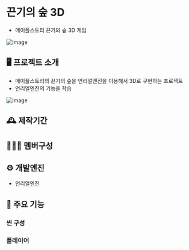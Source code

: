 # 끈기의 숲 3D
- 메이플스토리 끈기의 숲 3D 게임
 
![image](https://github.com/rnqhscjf3333/Forest-of-Perseverance/assets/41632370/cd3bf657-65af-44de-8f66-fab8974369be)

## 🖥️ 프로젝트 소개
- 메이플스토리의 끈기의 숲을 언리얼엔진을 이용해서 3D로 구현하는 프로젝트
- 언리얼엔진의 기능을 학습


![image](https://github.com/rnqhscjf3333/Forest-of-Perseverance/assets/41632370/e2f91a00-85dc-4fab-a733-e1b694ff768c)

## 🕰️ 제작기간

## 🧑‍🤝‍🧑 멤버구성

## ⚙️ 개발엔진
- 언리얼엔진

## 📌 주요 기능
### 씬 구성

### 플레이어
